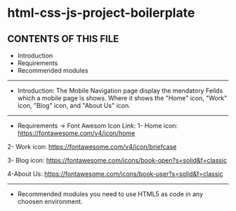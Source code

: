# html-css-js-project-boilerplate

CONTENTS OF THIS FILE
---------------------

 * Introduction
 * Requirements
 * Recommended modules
--------------------------------------------------------------------------------
 * Introduction:
 The Mobile Navigation page display the mendatory Feilds which a mobile page is shows.
  Where it shows the "Home" icon,  "Work" icon, "Blog" icon, and "About Us" icon.

------------------------------------------------------------------------------------
  * Requirements
  -> Font Awesom Icon Link:
  1- Home icon:
  https://fontawesome.com/v4/icon/home

  2- Work icon:
  https://fontawesome.com/v4/icon/briefcase


  3- Blog icon:
  https://fontawesome.com/icons/book-open?s=solid&f=classic

  4-About Us:
  https://fontawesome.com/icons/book-user?s=solid&f=classic


-----------------------------------------------------------------------------------
* Recommended modules
you need to use HTML5 as code in any choosen environment.
 